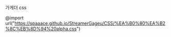 가게더 css

@import url("https://spaaace.github.io/StreamerGageu/CSS/%EA%B0%80%EA%B2%8C%EB%8D%94%20alpha.css")
